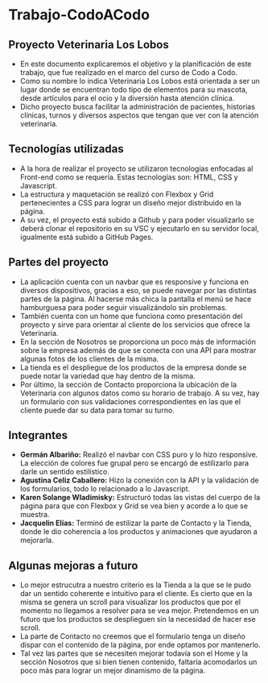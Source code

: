 # Trabajo-CodoACodo

## Proyecto Veterinaria Los Lobos

- En este documento explicaremos el objetivo y la planificación de este trabajo, que fue realizado en el marco del curso de Codo a Codo.
- Como su nombre lo indica Veterinaria Los Lobos está orientada a ser un lugar donde se encuentran todo tipo de elementos para su mascota, desde artículos para el ocio y la diversión hasta atención clínica.
- Dicho proyecto busca facilitar la administración de pacientes, historias clínicas, turnos y diversos aspectos que tengan que ver con la atención veterinaria.

## Tecnologías utilizadas

- A la hora de realizar el proyecto se utilizaron tecnologías enfocadas al Front-end como se requería. Estas tecnologías son: HTML, CSS y Javascript.
- La estructura y maquetación se realizó con Flexbox y Grid pertenecientes a CSS para lograr un diseño mejor distribuido en la página.
- A su vez, el proyecto está subido a Github y para poder visualizarlo se deberá clonar el repositorio en su VSC y ejecutarlo en su servidor local, igualmente está subido a GitHub Pages.

## Partes del proyecto

- La aplicación cuenta con un navbar que es responsive y funciona en diversos dispositivos, gracias a eso, se puede navegar por las distintas partes de la página. Al hacerse más chica la pantalla el menú se hace hamburguesa para poder seguir visualizándolo sin problemas.
- También cuenta con un home que funciona como presentación del proyecto y sirve para orientar al cliente de los servicios que ofrece la Veterinaria.
- En la sección de Nosotros se proporciona un poco más de información sobre la empresa además de que se conecta con una API para mostrar algunas fotos de los clientes de la misma.
- La tienda es el despliegue de los productos de la empresa donde se puede notar la variedad que hay dentro de la misma.
- Por último, la sección de Contacto proporciona la ubicación de la Veterinaria con algunos datos como su horario de trabajo. A su vez, hay un formulario con sus validaciones correspondientes en las que el cliente puede dar su data para tomar su turno.

## Integrantes

- **Germán Albariño:** Realizó el navbar con CSS puro y lo hizo responsive. La elección de colores fue grupal pero se encargó de estilizarlo para darle un sentido estilístico.
- **Agustina Celiz Caballero:** Hizo la conexión con la API y la validación de los formularios, todo lo relacionado a lo Javascript.
- **Karen Solange Wladimisky:** Estructuró todas las vistas del cuerpo de la página para que con Flexbox y Grid se vea bien y acorde a lo que se muestra.
- **Jacquelin Elías:** Terminó de estilizar la parte de Contacto y la Tienda, donde le dio coherencia a los productos y animaciones que ayudaron a mejorarla.


## Algunas mejoras a futuro

- Lo mejor estrucutra a nuestro criterio es la Tienda a la que se le pudo dar un sentido coherente e intuitivo para el cliente. Es cierto que en la misma se genera un scroll para visualizar los productos que por el momento no llegamos a resolver para se vea mejor. Pretendemos en un futuro que los productos se desplieguen sin la necesidad de hacer ese scroll.
- La parte de Contacto no creemos que el formulario tenga un diseño dispar con el contenido de la página, por ende optamos por mantenerlo.
- Tal vez las partes que se necesiten mejorar todavía son el Home y la sección Nosotros que si bien tienen contenido, faltaría acomodarlos un poco más para lograr un mejor dinamismo de la página.

